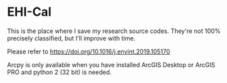 # EHI-Cal

This is the place where I save my research source codes.
They're not 100% precisely classified, but I'll improve with time.




Please refer to https://doi.org/10.1016/j.envint.2019.105170


Arcpy is only available when you have installed ArcGIS Desktop or ArcGIS PRO and python 2 (32 bit) is needed.
